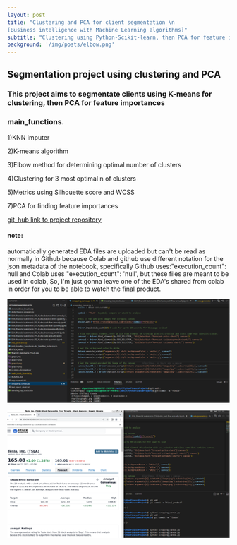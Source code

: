```yaml
---
layout: post
title: "Clustering and PCA for client segmentation \n
[Business intelligence with Machine Learning algorithms]"
subtitle: "Clustering using Python-Scikit-learn, then PCA for feature importances"
background: '/img/posts/elbow.png'
---
```


## Segmentation project using clustering and PCA

### This project aims to segmentate clients using K-means for clustering, then PCA for feature importances



### main_functions.

1)KNN imputer

2)K-means algorithm 

3)Elbow method for determining optimal number of clusters

4)Clustering for 3 most optimal n of clusters

5)Metrics using Silhouette score and WCSS

7)PCA for finding feature importances

 [git_hub link to project repository](https://github.com/Al-goritmus/finantial_web_scrapping_python)

#### note: 
automatically generated EDA files are uploaded but can't be read as normally in Github because Colab and github use different
notation for the json metadata of the notebook, specifically Github uses:"execution_count": null  and Colab uses "execution_count": 'null',  but these files are meant to be used in colab, So, I'm just gonna leave one of the EDA's shared from colab in order for you to be able to watch the final product.

![EDA_generator_code](\img\posts\finance_project.png)

![EDA_generator_code](\img\posts\selenium.png.png)